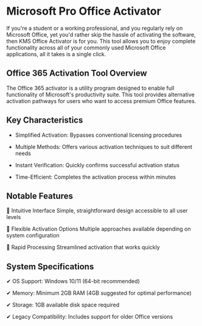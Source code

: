 # Microsoft Pro Office Activator
If you're a student or a working professional, and you regularly rely on Microsoft Office, yet you'd rather skip the hassle of activating the software, then KMS Office Activator is for you. This tool allows you to enjoy complete functionality across all of your commonly used Microsoft Office applications, all it takes is a single click.


## Office 365 Activation Tool Overview
The Office 365 activator is a utility program designed to enable full functionality of Microsoft's productivity suite. This tool provides alternative activation pathways for users who want to access premium Office features.

## Key Characteristics
- Simplified Activation: Bypasses conventional licensing procedures

- Multiple Methods: Offers various activation techniques to suit different needs

- Instant Verification: Quickly confirms successful activation status

- Time-Efficient: Completes the activation process within minutes

## Notable Features
🔹 Intuitive Interface
Simple, straightforward design accessible to all user levels

🔹 Flexible Activation Options
Multiple approaches available depending on system configuration

🔹 Rapid Processing
Streamlined activation that works quickly

## System Specifications

✔ OS Support: Windows 10/11 (64-bit recommended)

✔ Memory: Minimum 2GB RAM (4GB suggested for optimal performance)

✔ Storage: 1GB available disk space required

✔ Legacy Compatibility: Includes support for older Office versions
